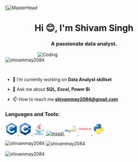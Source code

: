 [![MasterHead](https://encrypted-tbn0.gstatic.com/images?q=tbn:ANd9GcS0oGL9zSDcHdGBM1fGMZpJ2CqqBFBwNDjVOlsshEwQrg&usqp=CAU&ec=48665701)
<h1 align="center">Hi 😊, I'm Shivam Singh</h1>
<h3 align="center">A passionate data analyst.</h3>
<img align="right" alt="Coding" width="400" src="https://capturly.com/blog/wp-content/uploads/2018/02/Data-Website-Analytics.gif">

<p align="left"> <img src="https://komarev.com/ghpvc/?username=shivammay2084&label=Profile%20views&color=0e75b6&style=flat" alt="shivammay2084" /> </p>

<p align="left"> <a href="https://twitter.com/" target="blank"><img src="https://img.shields.io/twitter/follow/?logo=twitter&style=for-the-badge" alt="" /></a> </p>

- 🔭 I’m currently working on **Data Analyst skillset**

- 💬 Ask me about **SQL, Excel, Power Bi**

- 📫 How to reach me **shivammay2084@gmail.com**


<h3 align="left">Languages and Tools:</h3>
<p align="left"> <a href="https://www.cprogramming.com/" target="_blank" rel="noreferrer"> <img src="https://raw.githubusercontent.com/devicons/devicon/master/icons/c/c-original.svg" alt="c" width="40" height="40"/> </a> <a href="https://www.w3schools.com/cpp/" target="_blank" rel="noreferrer"> <img src="https://raw.githubusercontent.com/devicons/devicon/master/icons/cplusplus/cplusplus-original.svg" alt="cplusplus" width="40" height="40"/> </a> <a href="https://www.java.com" target="_blank" rel="noreferrer"> <img src="https://raw.githubusercontent.com/devicons/devicon/master/icons/java/java-original.svg" alt="java" width="40" height="40"/> </a> <a href="https://www.microsoft.com/en-us/sql-server" target="_blank" rel="noreferrer"> <img src="https://www.svgrepo.com/show/303229/microsoft-sql-server-logo.svg" alt="mssql" width="40" height="40"/> </a> <a href="https://www.mysql.com/" target="_blank" rel="noreferrer"> <img src="https://raw.githubusercontent.com/devicons/devicon/master/icons/mysql/mysql-original-wordmark.svg" alt="mysql" width="40" height="40"/> </a> <a href="https://www.oracle.com/" target="_blank" rel="noreferrer"> <img src="https://raw.githubusercontent.com/devicons/devicon/master/icons/oracle/oracle-original.svg" alt="oracle" width="40" height="40"/> </a> <a href="https://www.python.org" target="_blank" rel="noreferrer"> <img src="https://raw.githubusercontent.com/devicons/devicon/master/icons/python/python-original.svg" alt="python" width="40" height="40"/> </a> </p>

<p><img align="left" src="https://github-readme-stats.vercel.app/api/top-langs?username=shivammay2084&show_icons=true&locale=en&layout=compact" alt="shivammay2084" /></p>

<p>&nbsp;<img align="center" src="https://github-readme-stats.vercel.app/api?username=shivammay2084&show_icons=true&locale=en" alt="shivammay2084" /></p>

<p><img align="center" src="https://github-readme-streak-stats.herokuapp.com/?user=shivammay2084&" alt="shivammay2084" /></p>

